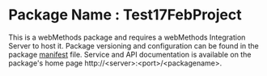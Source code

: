 # Package Name : Test17FebProject
This is a webMethods package and requires a webMethods Integration Server to host it. Package versioning and configuration can be found in the package [manifest](./Test17FebProject/manifest.v3) file. Service and API documentation is available on the package's home page http://&lt;server&gt;:&lt;port&gt;/&lt;packagename>.